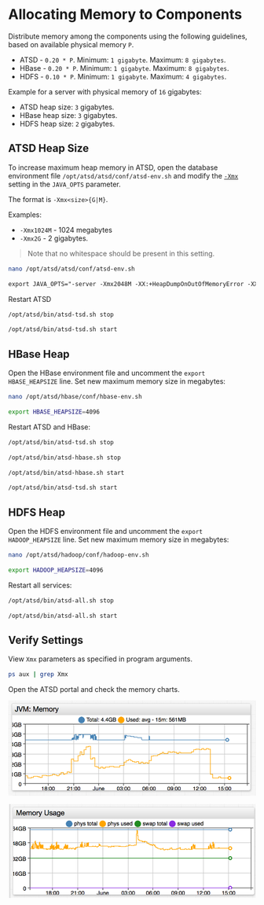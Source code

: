 # Allocating Memory to Components

Distribute memory among the components using the following guidelines, based on available physical memory `P`.

* ATSD - `0.20 * P`. Minimum: `1 gigabyte`. Maximum: `8 gigabytes`.
* HBase - `0.20 * P`. Minimum: `1 gigabyte`. Maximum: `8 gigabytes`.
* HDFS - `0.10 * P`. Minimum: `1 gigabyte`. Maximum: `4 gigabytes`.

Example for a server with physical memory of `16` gigabytes:

* ATSD heap size: `3` gigabytes.
* HBase heap size: `3` gigabytes.
* HDFS heap size: `2` gigabytes.

## ATSD Heap Size

To increase maximum heap memory in ATSD, open the database environment file `/opt/atsd/atsd/conf/atsd-env.sh` and modify the [`-Xmx`](https://docs.oracle.com/cd/E13150_01/jrockit_jvm/jrockit/jrdocs/refman/optionX.html) setting in the `JAVA_OPTS` parameter.

The format is `-Xmx<size>{G|M}`.

Examples:

* `-Xmx1024M` - 1024 megabytes
* `-Xmx2G` - 2 gigabytes.

> Note that no whitespace should be present in this setting.

```sh
nano /opt/atsd/atsd/conf/atsd-env.sh
```

```txt
export JAVA_OPTS="-server -Xmx2048M -XX:+HeapDumpOnOutOfMemoryError -XX:HeapDumpPath="$atsd_home"/logs"
```

Restart ATSD

```sh
/opt/atsd/bin/atsd-tsd.sh stop
```

```sh
/opt/atsd/bin/atsd-tsd.sh start
```

## HBase Heap

Open the HBase environment file and uncomment the `export HBASE_HEAPSIZE` line.
Set new maximum memory size in megabytes:

```sh
nano /opt/atsd/hbase/conf/hbase-env.sh
```

```sh
export HBASE_HEAPSIZE=4096
```

Restart ATSD and HBase:

```sh
/opt/atsd/bin/atsd-tsd.sh stop
```

```sh
/opt/atsd/bin/atsd-hbase.sh stop
```

```sh
/opt/atsd/bin/atsd-hbase.sh start
```

```sh
/opt/atsd/bin/atsd-tsd.sh start
```

## HDFS Heap

Open the HDFS environment file and uncomment the `export HADOOP_HEAPSIZE` line.
Set new maximum memory size in megabytes:

```sh
nano /opt/atsd/hadoop/conf/hadoop-env.sh
```

```sh
export HADOOP_HEAPSIZE=4096
```

Restart all services:

```sh
/opt/atsd/bin/atsd-all.sh stop
```

```sh
/opt/atsd/bin/atsd-all.sh start
```

## Verify Settings

View `Xmx` parameters as specified in program arguments.

```sh
ps aux | grep Xmx
```

Open the ATSD portal and check the memory charts.

![](./images/portal_jvm_memory.png)

![](./images/portal_server_memory.png)
